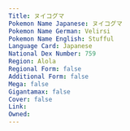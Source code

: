 ```yaml
---
﻿Title: ヌイコグマ
Pokemon Name Japanese: ヌイコグマ
Pokemon Name German: Velirsi
Pokemon Name English: Stufful
Language Card: Japanese
National Dex Number: 759
Region: Alola
Regional Form: false
Additional Form: false
Mega: false
Gigantamax: false
Cover: false
Link: 
Owned: 
---
```


